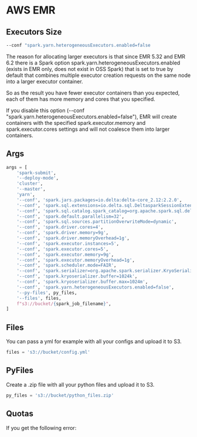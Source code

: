 # AWS EMR

## Executors Size

```bash
--conf "spark.yarn.heterogeneousExecutors.enabled=false
```

The reason for allocating larger executors is that since EMR 5.32 and EMR 6.2 there is a Spark option spark.yarn.heterogeneousExecutors.enabled (exists in EMR only, does not exist in OSS Spark) that is set to true by default that combines multiple executor creation requests on the same node into a larger executor container.

So as the result you have fewer executor containers than you expected, each of them has more memory and cores that you specified.

If you disable this option (--conf "spark.yarn.heterogeneousExecutors.enabled=false"), EMR will create containers with the specified spark.executor.memory and spark.executor.cores settings and will not coalesce them into larger containers.

## Args

```python
args = [
    'spark-submit',
    '--deploy-mode',
    'cluster',
    '--master',
    'yarn',
    '--conf', 'spark.jars.packages=io.delta:delta-core_2.12:2.2.0',
    '--conf', 'spark.sql.extensions=io.delta.sql.DeltasparkSessionExtension',
    '--conf', 'spark.sql.catalog.spark_catalog=org.apache.spark.sql.delta.catalog.DeltaCatalog',  # noqa: E501
    '--conf', 'spark.default.parallelism=32', 
    '--conf', 'spark.sql.sources.partitionOverwriteMode=dynamic',
    '--conf', 'spark.driver.cores=4',
    '--conf', 'spark.driver.memory=9g',
    '--conf', 'spark.driver.memoryOverhead=1g',
    '--conf', 'spark.executor.instances=5',
    '--conf', 'spark.executor.cores=5',
    '--conf', 'spark.executor.memory=9g',
    '--conf', 'spark.executor.memoryOverhead=1g',
    '--conf', 'spark.scheduler.mode=FAIR',
    '--conf', 'spark.serializer=org.apache.spark.serializer.KryoSerializer',
    '--conf', 'spark.kryoserializer.buffer=1024k',
    '--conf', 'spark.kryoserializer.buffer.max=1024m',
    '--conf', 'spark.yarn.heterogeneousExecutors.enabled=false',
    '--py-files', py_files,
    '--files', files,
    f"s3://bucket/{spark_job_filename}",
]
```

## Files

You can pass a yml for example with all your configs and upload it to S3.

```python
files = 's3://bucket/config.yml'
```

## PyFiles

Create a .zip file with all your python files and upload it to S3.

```python
py_files = 's3://bucket/python_files.zip'
```

## Quotas

If you get the following error:

```bash
